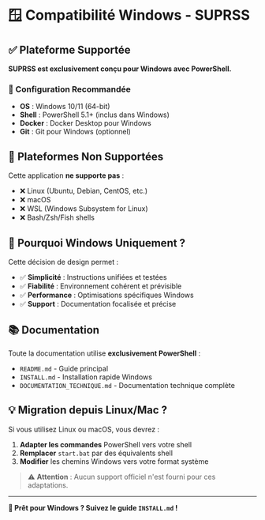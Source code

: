 # 🪟 Compatibilité Windows - SUPRSS

## ✅ Plateforme Supportée

**SUPRSS est exclusivement conçu pour Windows avec PowerShell.**

### 🎯 Configuration Recommandée
- **OS** : Windows 10/11 (64-bit)
- **Shell** : PowerShell 5.1+ (inclus dans Windows)
- **Docker** : Docker Desktop pour Windows
- **Git** : Git pour Windows (optionnel)

## 🚫 Plateformes Non Supportées

Cette application **ne supporte pas** :
- ❌ Linux (Ubuntu, Debian, CentOS, etc.)
- ❌ macOS
- ❌ WSL (Windows Subsystem for Linux)
- ❌ Bash/Zsh/Fish shells

## 🔧 Pourquoi Windows Uniquement ?

Cette décision de design permet :
- ✅ **Simplicité** : Instructions unifiées et testées
- ✅ **Fiabilité** : Environnement cohérent et prévisible  
- ✅ **Performance** : Optimisations spécifiques Windows
- ✅ **Support** : Documentation focalisée et précise

## 📚 Documentation

Toute la documentation utilise **exclusivement PowerShell** :
- `README.md` - Guide principal
- `INSTALL.md` - Installation rapide Windows
- `DOCUMENTATION_TECHNIQUE.md` - Documentation technique complète

## 💡 Migration depuis Linux/Mac ?

Si vous utilisez Linux ou macOS, vous devrez :
1. **Adapter les commandes** PowerShell vers votre shell
2. **Remplacer** `start.bat` par des équivalents shell
3. **Modifier** les chemins Windows vers votre format système

> ⚠️ **Attention** : Aucun support officiel n'est fourni pour ces adaptations.

---

**🎉 Prêt pour Windows ? Suivez le guide `INSTALL.md` !**